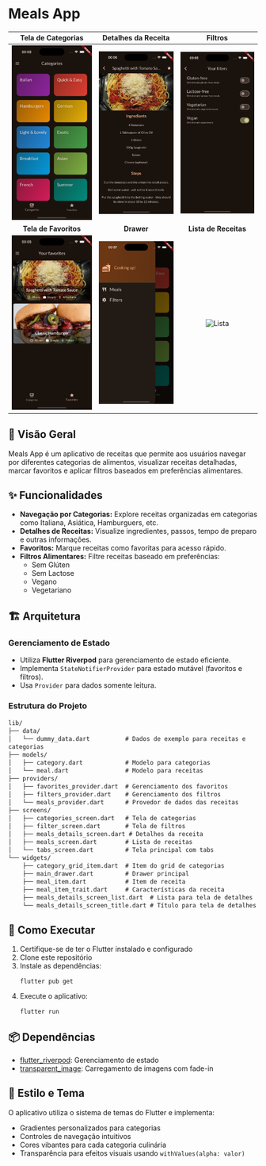 # Meals App

| Tela de Categorias | Detalhes da Receita | Filtros |
|:---:|:---:|:---:|
| ![Categorias](screenshots/categories.png) | ![Detalhes](screenshots/meal_details.png) | ![Filtros](screenshots/filters.png) |
| **Tela de Favoritos** | **Drawer** | **Lista de Receitas** |
| ![Favoritos](screenshots/favorites.png) | ![Drawer](screenshots/drawer.png) | ![Lista](screenshots/meals_list.png) |


## 📱 Visão Geral

Meals App é um aplicativo de receitas que permite aos usuários navegar por diferentes categorias de alimentos, visualizar receitas detalhadas, marcar favoritos e aplicar filtros baseados em preferências alimentares.

## ✨ Funcionalidades

- **Navegação por Categorias:** Explore receitas organizadas em categorias como Italiana, Asiática, Hamburguers, etc.
- **Detalhes de Receitas:** Visualize ingredientes, passos, tempo de preparo e outras informações.
- **Favoritos:** Marque receitas como favoritas para acesso rápido.
- **Filtros Alimentares:** Filtre receitas baseado em preferências:
  - Sem Glúten
  - Sem Lactose
  - Vegano
  - Vegetariano

## 🏗️ Arquitetura

### Gerenciamento de Estado
- Utiliza **Flutter Riverpod** para gerenciamento de estado eficiente.
- Implementa `StateNotifierProvider` para estado mutável (favoritos e filtros).
- Usa `Provider` para dados somente leitura.

### Estrutura do Projeto

```
lib/
├── data/
│   └── dummy_data.dart          # Dados de exemplo para receitas e categorias
├── models/
│   ├── category.dart            # Modelo para categorias
│   └── meal.dart                # Modelo para receitas
├── providers/
│   ├── favorites_provider.dart  # Gerenciamento dos favoritos
│   ├── filters_provider.dart    # Gerenciamento dos filtros
│   └── meals_provider.dart      # Provedor de dados das receitas
├── screens/
│   ├── categories_screen.dart   # Tela de categorias
│   ├── filter_screen.dart       # Tela de filtros
│   ├── meals_details_screen.dart # Detalhes da receita
│   ├── meals_screen.dart        # Lista de receitas
│   └── tabs_screen.dart         # Tela principal com tabs
└── widgets/
    ├── category_grid_item.dart  # Item do grid de categorias
    ├── main_drawer.dart         # Drawer principal
    ├── meal_item.dart           # Item de receita
    ├── meal_item_trait.dart     # Características da receita
    ├── meals_details_screen_list.dart  # Lista para tela de detalhes
    └── meals_details_screen_title.dart # Título para tela de detalhes
```

## 🚀 Como Executar

1. Certifique-se de ter o Flutter instalado e configurado
2. Clone este repositório
3. Instale as dependências:
   ```
   flutter pub get
   ```
4. Execute o aplicativo:
   ```
   flutter run
   ```

## 📦 Dependências

- [flutter_riverpod](https://pub.dev/packages/flutter_riverpod): Gerenciamento de estado
- [transparent_image](https://pub.dev/packages/transparent_image): Carregamento de imagens com fade-in

## 🎨 Estilo e Tema

O aplicativo utiliza o sistema de temas do Flutter e implementa:
- Gradientes personalizados para categorias
- Controles de navegação intuitivos
- Cores vibantes para cada categoria culinária
- Transparência para efeitos visuais usando `withValues(alpha: valor)`
